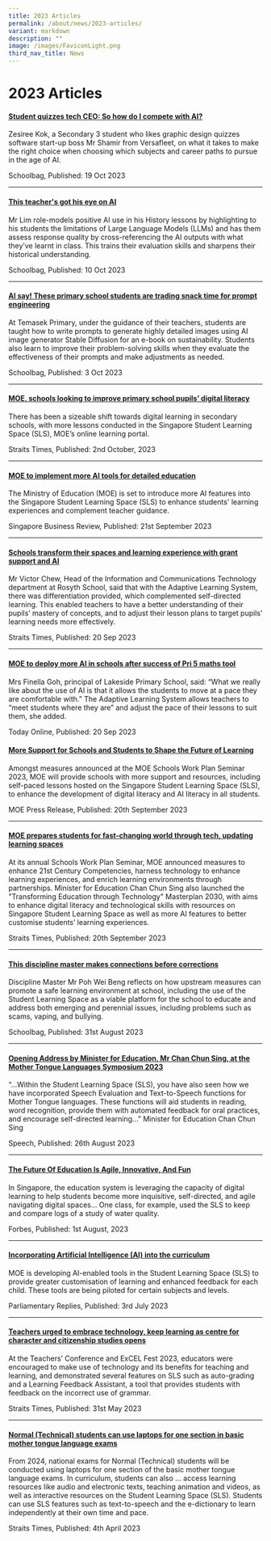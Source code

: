 ```yaml
---
title: 2023 Articles
permalink: /about/news/2023-articles/
variant: markdown
description: ""
image: /images/FaviconLight.png
third_nav_title: News
---
```

<h1>2023 Articles</h1>
<h4><a href="https://www.schoolbag.edu.sg/story/student-quizzes-tech-ceo-how-do-i-compete-with-ai" target="_blank"><u>Student quizzes tech CEO: So how do I compete with AI?</u></a></h4>
<p>Zesiree Kok, a Secondary 3 student who likes graphic design quizzes software
start-up boss Mr Shamir from Versafleet, on what it takes to make the right
choice when choosing which subjects and career paths to pursue in the age
of AI.</p>
<p>Schoolbag, Published: 19 Oct 2023</p>
<hr>
<h4><a href="https://www.schoolbag.edu.sg/story/this-teacher-s-got-his-eye-on-ai" target="_blank"><u>This teacher's got his eye on AI</u></a></h4>
<p>Mr Lim role-models positive AI use in his History lessons by highlighting
to his students the limitations of Large Language Models (LLMs) and has
them assess response quality by cross-referencing the AI outputs with what
they’ve learnt in class. This trains their evaluation skills and sharpens
their historical understanding.&nbsp;&nbsp;</p>
<p>Schoolbag, Published: 10 Oct 2023</p>
<hr>
<h4><a href="https://www.schoolbag.edu.sg/story/ai-say!-these-primary-school-students-are-trading-snack-time-for-prompt-engineering" target="_blank"><u>AI say! These primary school students are trading snack time for prompt engineering</u></a></h4>
<p>At Temasek Primary, under the guidance of their teachers, students are
taught how to write prompts to generate highly detailed images using AI
image generator Stable Diffusion for an e-book on sustainability. Students
also learn to improve their problem-solving skills when they evaluate the
effectiveness of their prompts and make adjustments as needed.</p>
<p>Schoolbag, Published: 3 Oct 2023</p>
<hr>
<h4><a href="https://www.straitstimes.com/singapore/moe-schools-looking-to-improve-primary-school-pupils-digital-literacy" target="_blank">MOE, schools looking to improve primary school pupils’ digital literacy</a></h4>
<p>There has been a sizeable shift towards digital learning in secondary schools, with more lessons conducted in the Singapore Student Learning Space (SLS), MOE’s online learning portal.</p>
<p>Straits Times, Published: 2nd October, 2023</p>
<hr>
<h4><a href="https://sbr.com.sg/economy/news/moe-implement-more-ai-tools-detailed-education">MOE to implement more AI tools for detailed education</a></h4>
<p>The Ministry of Education (MOE) is set to introduce more AI features into the Singapore Student Learning Space (SLS) to enhance students' learning experiences and complement teacher guidance.</p>
<p>Singapore Business Review, Published: 21st September 2023</p>
<hr>
<h4><a href="https://www.straitstimes.com/singapore/schools-transform-their-spaces-and-learning-experience-with-grant-support-and-ai" target="_blank"><u>Schools transform their spaces and learning experience with grant support and AI</u></a></h4>
<p>Mr Victor Chew, Head of the Information and Communications Technology
department at Rosyth School, said that with the Adaptive Learning System,
there was differentiation provided, which complemented self-directed learning.
This enabled teachers to have a better understanding of their pupils’ mastery
of concepts, and to adjust their lesson plans to target pupils’ learning
needs more effectively.</p>
<p>Straits Times, Published: 20 Sep 2023</p>
<hr>
<h4><a href="https://www.todayonline.com/singapore/more-ai-schools-moe-success-maths-tool-pri5-2259496" target="_blank"><u>MOE to deploy more AI in schools after success of Pri 5 maths tool</u></a></h4>
<p>Mrs Finella Goh, principal of Lakeside Primary School, said: “What we
really like about the use of AI is that it allows the students to move
at a pace they are comfortable with.” The Adaptive Learning System allows
teachers to “meet students where they are” and adjust the pace of their
lessons to suit them, she added.</p>
<p>Today Online, Published: 20 Sep 2023</p>
<h4><a href="https://www.moe.gov.sg/news/press-releases/20230920-more-support-for-schools-and-students-to-shape-the-future-of-learning" target="_blank">More Support for Schools and Students to Shape the Future of Learning</a></h4>
<p>Amongst measures announced at the MOE Schools Work Plan Seminar 2023, MOE will provide schools with more support and resources, including self-paced lessons hosted on the Singapore Student Learning Space (SLS), to enhance the development of digital literacy and AI literacy in all students.</p>
<p>MOE Press Release, Published: 20th September 2023</p>
<hr>
<h4><a href="https://www.straitstimes.com/singapore/edtech-masterplan-and-enhancing-school-environments-moe-announces-moves-to-prepare-students-for-fast-changing-world" target="_blank">MOE prepares students for fast-changing world through tech, updating learning spaces</a></h4>
<p>At its annual Schools Work Plan Seminar, MOE announced measures to enhance 21st Century Competencies, harness technology to enhance learning experiences, and enrich learning environments through partnerships. Minister for Education Chan Chun Sing also launched the "Transforming Education through Technology" Masterplan 2030, with aims to enhance digital literacy and technological skills with resources on Singapore Student Learning Space as well as more AI features to better customise students’ learning experiences.</p>
<p>Straits Times, Published: 20th September 2023</p>
<hr>
<h4><a href="https://www.schoolbag.edu.sg/story/this-discipline-master-makes-connections-before-corrections" target="_blank">This discipline master makes connections before corrections</a></h4>
<p>Discipline Master Mr Poh Wei Beng reflects on how upstream measures can promote a safe learning environment at school, including the use of the Student Learning Space as a viable platform for the school to educate and address both emerging and perennial issues, including problems such as scams, vaping, and bullying.</p>
<p>Schoolbag, Published: 31st August 2023</p>
<hr>
<h4><a href="https://www.moe.gov.sg/news/speeches/20230826-opening-address-by-minister-for-education-mr-chan-chun-sing-at-the-mother-tongue-languages-symposium-2023" target="_blank">Opening Address by Minister for Education, Mr Chan Chun Sing, at the Mother Tongue Languages Symposium 2023</a></h4>
<p>“…Within the Student Learning Space (SLS), you have also seen how we have incorporated Speech Evaluation and Text-to-Speech functions for Mother Tongue languages. These functions will aid students in reading, word recognition, provide them with automated feedback for oral practices, and encourage self-directed learning...” Minister for Education Chan Chun Sing</p>
<p>Speech, Published: 26th August 2023</p>
<hr>
<h4><a href="https://www.forbes.com/sites/vickiphillips/2023/08/01/the-future-of-education-is-agile-innovative-and-fun/?sh=72955b20310a" target="_blank">The Future Of Education Is Agile, Innovative, And Fun</a></h4>
<p>In Singapore, the education system is leveraging the capacity of digital learning to help students become more inquisitive, self-directed, and agile navigating digital spaces... One class, for example, used the SLS to keep and compare logs of a study of water quality.</p>
<p>Forbes, Published: 1st August, 2023</p>
<hr>
<h4><a href="https://www.moe.gov.sg/news/parliamentary-replies/20230703-incorporating-artificial-intelligence-into-the-curriculum" target="_blank">Incorporating Artificial Intelligence (AI) into the curriculum</a></h4>
<p>MOE is developing AI-enabled tools in the Student Learning Space (SLS) to provide greater customisation of learning and enhanced feedback for each child. These tools are being piloted for certain subjects and levels.</p>
<p>Parliamentary Replies, Published: 3rd July 2023</p>
<hr>
<h4><a href="https://www.straitstimes.com/singapore/teachers-urged-to-embrace-technology-keep-learning-as-centre-for-character-and-citizenship-studies-opens" target="_blank">Teachers urged to embrace technology, keep learning as centre for character and citizenship studies opens</a></h4>
<p>At the Teachers’ Conference and ExCEL Fest 2023, educators were encouraged to make use of technology and its benefits for teaching and learning, and demonstrated several features on SLS such as auto-grading and a Learning Feedback Assistant, a tool that provides students with feedback on the incorrect use of grammar.</p>
<p>Straits Times, Published: 31st May 2023</p>
<hr>
<h4><a href="https://www.straitstimes.com/singapore/parenting-education/normal-technical-students-can-use-laptops-instead-of-manually-writing-in-basic-mother-tongue-language-exams" target="_blank">Normal (Technical) students can use laptops for one section in basic mother tongue language exams</a></h4>
<p>From 2024, national exams for Normal (Technical) students will be conducted using laptops for one section of the basic mother tongue language exams. In curriculum, students can also ... access learning resources like audio and electronic texts, teaching animation and videos, as well as interactive resources on the Student Learning Space (SLS). Students can use SLS features such as text-to-speech and the e-dictionary to learn independently at their own time and pace.</p>
<p>Straits Times, Published: 4th April 2023</p>